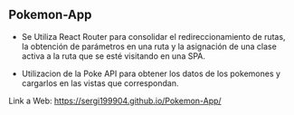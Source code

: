## Pokemon-App 

- Se Utiliza React Router para consolidar el redireccionamiento de rutas, la obtención de parámetros en una ruta y la asignación de una clase activa a la ruta que se esté visitando en una SPA.

- Utilizacion de la Poke API para obtener los datos de los pokemones y cargarlos en las vistas que correspondan.

Link a Web: https://sergi199904.github.io/Pokemon-App/

